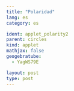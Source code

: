 ```yaml
---
title: "Polaridad"
lang: es
category: es

ident: applet_polarity2
parent: circles
kind: applet
mathjax: false
geogebratube:
  - YagWS79E

layout: post
type: post
---
```


<div style="height:600px; width:800px; margin: auto;" id="applet_containerYagWS79E"></div>